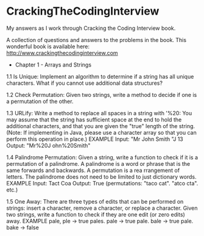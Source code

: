 # CrackingTheCodingInterview
My answers as I work through Cracking the Coding Interview book.

A collection of questions and answers to the problems in the book.
This wonderful book is available here:
http://www.crackingthecodinginterview.com

* Chapter 1 - Arrays and Strings

1.1 Is Unique: Implement an algorithm to determine if a string has all unique characters. What if you
cannot use additional data structures?

1.2 Check Permutation: Given two strings, write a method to decide if one is a permutation of the
other.

1.3 URLify: Write a method to replace all spaces in a string with '%20: You may assume that the string
has sufficient space at the end to hold the additional characters, and that you are given the "true"
length of the string. (Note: If implementing in Java, please use a character array so that you can
perform this operation in place.)
EXAMPLE
Input: "Mr John Smith "J 13
Output: "Mr%20J ohn%20Smith"

1.4 Palindrome Permutation: Given a string, write a function to check if it is a permutation of a palindrome.
A palindrome is a word or phrase that is the same forwards and backwards. A permutation
is a rea rrangement of letters. The palindrome does not need to be limited to just dictionary words.
EXAMPLE
Input: Tact Coa
Output: True (permutations: "taco cat". "atco cta". etc.)

1.5 One Away: There are three types of edits that can be performed on strings: insert a character,
remove a character, or replace a character. Given two strings, write a function to check if they are
one edit (or zero edits) away.
EXAMPLE
pale, pIe -> true
pales. pale -> true
pale. bale -> true
pale. bake -> false
